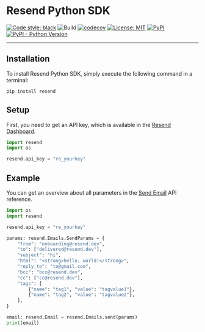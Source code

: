# Resend Python SDK

[![Code style: black](https://img.shields.io/badge/code%20style-black-000000.svg)](https://github.com/psf/black)
![Build](https://github.com/drish/resend-py/actions/workflows/test.yaml/badge.svg)
[![codecov](https://codecov.io/gh/drish/resend-py/branch/main/graph/badge.svg?token=GGD39PPFM0)](https://codecov.io/gh/drish/resend-py)
[![License: MIT](https://img.shields.io/badge/License-MIT-blue.svg)](https://opensource.org/licenses/MIT)
[![PyPI](https://img.shields.io/pypi/v/resend)](https://pypi.org/project/resend/)
[![PyPI - Python Version](https://img.shields.io/pypi/pyversions/resend)](https://pypi.org/project/resend)

---

## Installation

To install Resend Python SDK, simply execute the following command in a terminal:

```
pip install resend
```

## Setup

First, you need to get an API key, which is available in the [Resend Dashboard](https://resend.com).

```py
import resend
import os

resend.api_key = "re_yourkey"
```

## Example

You can get an overview about all parameters in the [Send Email](https://resend.com/docs/api-reference/emails/send-email) API reference.

```py
import os
import resend

resend.api_key = "re_yourkey"

params: resend.Emails.SendParams = {
    "from": "onboarding@resend.dev",
    "to": ["delivered@resend.dev"],
    "subject": "hi",
    "html": "<strong>hello, world!</strong>",
    "reply_to": "to@gmail.com",
    "bcc": "bcc@resend.dev",
    "cc": ["cc@resend.dev"],
    "tags": [
        {"name": "tag1", "value": "tagvalue1"},
        {"name": "tag2", "value": "tagvalue2"},
    ],
}

email: resend.Email = resend.Emails.send(params)
print(email)
```
